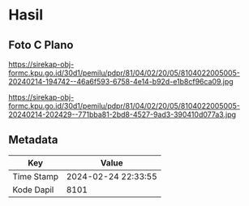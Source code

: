 # Hasil

## Foto C Plano

https://sirekap-obj-formc.kpu.go.id/30d1/pemilu/pdpr/81/04/02/20/05/8104022005005-20240214-194742--46a6f593-6758-4e14-b92d-e1b8cf96ca09.jpg

https://sirekap-obj-formc.kpu.go.id/30d1/pemilu/pdpr/81/04/02/20/05/8104022005005-20240214-202429--771bba81-2bd8-4527-9ad3-390410d077a3.jpg


## Metadata

| Key        | Value               |
| ---------- | ------------------- |
| Time Stamp | 2024-02-24 22:33:55 |
| Kode Dapil | 8101                |



